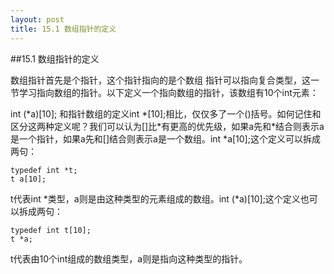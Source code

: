 ```yaml
---
layout: post
title: 15.1 数组指针的定义 
---
```

##15.1 数组指针的定义

数组指针首先是个指针，这个指针指向的是个数组
指针可以指向复合类型，这一节学习指向数组的指针。以下定义一个指向数组的指针，该数组有10个int元素：

int (\*a)[10];
和指针数组的定义int \*\[10\];相比，仅仅多了一个()括号。如何记住和区分这两种定义呢？我们可以认为\[\]比\*有更高的优先级，如果a先和\*结合则表示a是一个指针，如果a先和\[\]结合则表示a是一个数组。int \*a\[10\];这个定义可以拆成两句：

	typedef int *t;
	t a[10];

t代表int \*类型，a则是由这种类型的元素组成的数组。int (\*a)\[10\];这个定义也可以拆成两句：

	typedef int t[10];
	t *a;

t代表由10个int组成的数组类型，a则是指向这种类型的指针。

